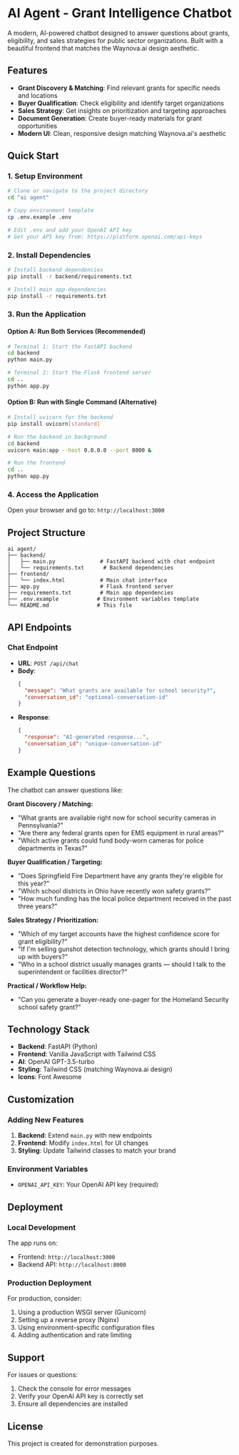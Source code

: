 # AI Agent - Grant Intelligence Chatbot

A modern, AI-powered chatbot designed to answer questions about grants, eligibility, and sales strategies for public sector organizations. Built with a beautiful frontend that matches the Waynova.ai design aesthetic.

## Features

- **Grant Discovery & Matching**: Find relevant grants for specific needs and locations
- **Buyer Qualification**: Check eligibility and identify target organizations
- **Sales Strategy**: Get insights on prioritization and targeting approaches
- **Document Generation**: Create buyer-ready materials for grant opportunities
- **Modern UI**: Clean, responsive design matching Waynova.ai's aesthetic

## Quick Start

### 1. Setup Environment

```bash
# Clone or navigate to the project directory
cd "ai agent"

# Copy environment template
cp .env.example .env

# Edit .env and add your OpenAI API key
# Get your API key from: https://platform.openai.com/api-keys
```

### 2. Install Dependencies

```bash
# Install backend dependencies
pip install -r backend/requirements.txt

# Install main app dependencies
pip install -r requirements.txt
```

### 3. Run the Application

#### Option A: Run Both Services (Recommended)
```bash
# Terminal 1: Start the FastAPI backend
cd backend
python main.py

# Terminal 2: Start the Flask frontend server
cd ..
python app.py
```

#### Option B: Run with Single Command (Alternative)
```bash
# Install uvicorn for the backend
pip install uvicorn[standard]

# Run the backend in background
cd backend
uvicorn main:app --host 0.0.0.0 --port 8000 &

# Run the frontend
cd ..
python app.py
```

### 4. Access the Application

Open your browser and go to: `http://localhost:3000`

## Project Structure

```
ai agent/
├── backend/
│   ├── main.py              # FastAPI backend with chat endpoint
│   └── requirements.txt      # Backend dependencies
├── frontend/
│   └── index.html           # Main chat interface
├── app.py                   # Flask frontend server
├── requirements.txt         # Main app dependencies
├── .env.example            # Environment variables template
└── README.md               # This file
```

## API Endpoints

### Chat Endpoint
- **URL**: `POST /api/chat`
- **Body**:
  ```json
  {
    "message": "What grants are available for school security?",
    "conversation_id": "optional-conversation-id"
  }
  ```
- **Response**:
  ```json
  {
    "response": "AI-generated response...",
    "conversation_id": "unique-conversation-id"
  }
  ```

## Example Questions

The chatbot can answer questions like:

**Grant Discovery / Matching:**
- "What grants are available right now for school security cameras in Pennsylvania?"
- "Are there any federal grants open for EMS equipment in rural areas?"
- "Which active grants could fund body-worn cameras for police departments in Texas?"

**Buyer Qualification / Targeting:**
- "Does Springfield Fire Department have any grants they're eligible for this year?"
- "Which school districts in Ohio have recently won safety grants?"
- "How much funding has the local police department received in the past three years?"

**Sales Strategy / Prioritization:**
- "Which of my target accounts have the highest confidence score for grant eligibility?"
- "If I'm selling gunshot detection technology, which grants should I bring up with buyers?"
- "Who in a school district usually manages grants — should I talk to the superintendent or facilities director?"

**Practical / Workflow Help:**
- "Can you generate a buyer-ready one-pager for the Homeland Security school safety grant?"

## Technology Stack

- **Backend**: FastAPI (Python)
- **Frontend**: Vanilla JavaScript with Tailwind CSS
- **AI**: OpenAI GPT-3.5-turbo
- **Styling**: Tailwind CSS (matching Waynova.ai design)
- **Icons**: Font Awesome

## Customization

### Adding New Features

1. **Backend**: Extend `main.py` with new endpoints
2. **Frontend**: Modify `index.html` for UI changes
3. **Styling**: Update Tailwind classes to match your brand

### Environment Variables

- `OPENAI_API_KEY`: Your OpenAI API key (required)

## Deployment

### Local Development
The app runs on:
- Frontend: `http://localhost:3000`
- Backend API: `http://localhost:8000`

### Production Deployment
For production, consider:
1. Using a production WSGI server (Gunicorn)
2. Setting up a reverse proxy (Nginx)
3. Using environment-specific configuration files
4. Adding authentication and rate limiting

## Support

For issues or questions:
1. Check the console for error messages
2. Verify your OpenAI API key is correctly set
3. Ensure all dependencies are installed

## License

This project is created for demonstration purposes.
